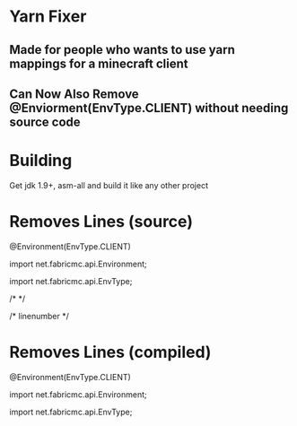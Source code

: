 # Yarn Fixer

## Made for people who wants to use yarn mappings for a minecraft client

## Can Now Also Remove @Enviorment(EnvType.CLIENT) without needing source code

# Building
Get jdk 1.9+, asm-all and build it like any other project

# Removes Lines (source)

@Environment(EnvType.CLIENT)

import net.fabricmc.api.Environment;

import net.fabricmc.api.EnvType;

/*      */

/* linenumber */

# Removes Lines (compiled)

@Environment(EnvType.CLIENT)

import net.fabricmc.api.Environment;

import net.fabricmc.api.EnvType;

